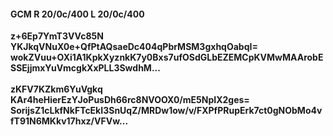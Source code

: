 #### GCM R 20/0c/400 L 20/0c/400
**z+6Ep7YmT3VVc85N**<br/>**YKJkqVNuX0e+QfPtAQsaeDc404qPbrMSM3gxhqOabqI=**<br/>**wokZVuu+OXi1A1KpkXyznkK7y0Bxs7ufOSdGLbEZEMCpKVMwMAArobESSEjjmxYuVmcgkXxPLL3SwdhM...**<br/><br/>
**zKFV7KZkm6YuVgkq**<br/>**KAr4heHierEzYJoPusDh66rc8NVOOX0/mE5NpIX2ges=**<br/>**SorijsZ1cLkfNkFTcEkI3SnUqZ/MRDw1ow/v/FXPfPRupErk7ct0gNObMo4vfT91N6MKkv17hxz/VFVw...**